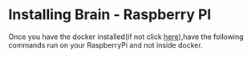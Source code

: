 # **Installing Brain - Raspberry PI**

Once you have the docker installed(if not click [here](https://github.com/SachinPawaskarUNO/mav-openag-foodcomputer2.0/blob/master/docs/DockerInstallation.md)),have the following commands run on your RaspberryPi and not inside docker.
